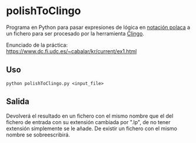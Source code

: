 # polishToClingo

Programa en Python para pasar expresiones de lógica en [notación polaca](https://en.wikipedia.org/wiki/Polish_notation) a un fichero para ser procesado por la herramienta [Clingo](https://potassco.org/clingo/).

Enunciado de la práctica: https://www.dc.fi.udc.es/~cabalar/kr/current/ex1.html

## Uso 

`python polishToClingo.py <input_file>`

## Salida

Devolverá el resultado en un fichero con el mismo nombre que el del fichero de entrada con su extensión cambiada por ".lp", de no tener extensión simplemente se le añade. De existir un fichero con el mismo nombre se sobreescribirá.
